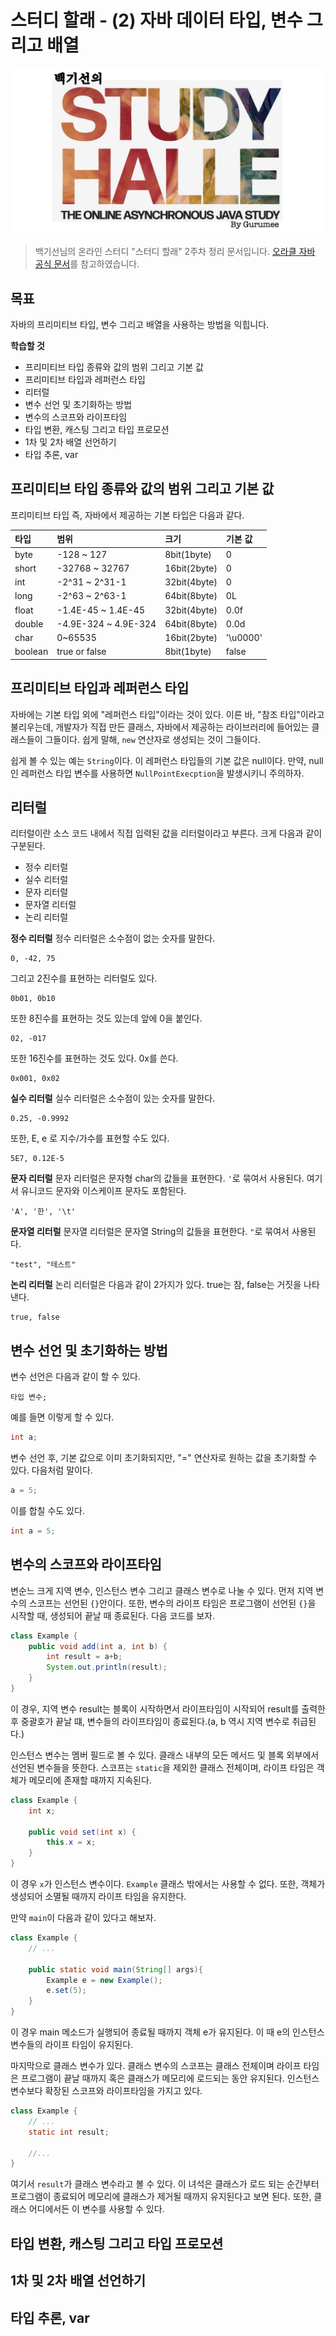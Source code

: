 # 스터디 할래 - (2) 자바 데이터 타입, 변수 그리고 배열

![logo](../logo.png)

> 백기선님의 온라인 스터디 "스터디 할래" 2주차 정리 문서입니다. [오라클 자바 공식 문서](https://docs.oracle.com/javase/tutorial/java/nutsandbolts/datatypes.html)를 참고하였습니다.

## 목표

자바의 프리미티브 타입, 변수 그리고 배열을 사용하는 방법을 익힙니다.

**학습할 것**

* 프리미티브 타입 종류와 값의 범위 그리고 기본 값
* 프리미티브 타입과 레퍼런스 타입
* 리터럴
* 변수 선언 및 초기화하는 방법
* 변수의 스코프와 라이프타임
* 타입 변환, 캐스팅 그리고 타입 프로모션
* 1차 및 2차 배열 선언하기
* 타입 추론, var


## 프리미티브 타입 종류와 값의 범위 그리고 기본 값

프리미티브 타입 즉, 자바에서 제공하는 기본 타입은 다음과 같다.

| 타입 | 범위 | 크기 | 기본 값 |
| :-- | :-- | :-- | :-- |
| byte | -128 ~ 127 | 8bit(1byte) | 0 |
| short | -32768 ~ 32767 | 16bit(2byte) | 0 |
| int | -2^31 ~ 2^31-1 | 32bit(4byte) | 0 |
| long | -2^63 ~ 2^63-1 | 64bit(8byte) | 0L |
| float | -1.4E-45 ~ 1.4E-45 | 32bit(4byte) | 0.0f |
| double | -4.9E-324 ~ 4.9E-324 | 64bit(8byte) | 0.0d |
| char | 0~65535 | 16bit(2byte) | '\u0000' |
| boolean | true or false | 8bit(1byte) | false |


## 프리미티브 타입과 레퍼런스 타입

자바에는 기본 타입 외에 "레퍼런스 타입"이라는 것이 있다. 이른 바, "참조 타입"이라고 불리우는데, 개발자가 직접 만든 클래스, 자바에서 제공하는 라이브러리에 들어있는 클래스들이 그들이다. 쉽게 말해, `new` 연산자로 생성되는 것이 그들이다.

쉽게 볼 수 있는 예는 `String`이다. 이 레퍼런스 타입들의 기본 값은 null이다. 만약, null인 레퍼런스 타입 변수를 사용하면 `NullPointExecption`을 발생시키니 주의하자.


## 리터럴

리터럴이란 소스 코드 내에서 직접 입력된 값을 리터럴이라고 부른다. 크게 다음과 같이 구분된다.

* 정수 리터럴
* 실수 리터럴
* 문자 리터럴
* 문자열 리터럴
* 논리 리터럴

**정수 리터럴**
정수 리터럴은 소수점이 없는 숫자를 말한다.

```
0, -42, 75
```

그리고 2진수를 표현하는 리터럴도 있다.

```
0b01, 0b10
```

또한 8진수를 표현하는 것도 있는데 앞에 0을 붙인다.

```
02, -017 
```

또한 16진수를 표현하는 것도 있다. 0x를 쓴다.

```
0x001, 0x02
```

**실수 리터럴**
실수 리터럴은 소수점이 있는 숫자를 말한다.

```
0.25, -0.9992
```

또한, E, e 로 지수/가수를 표현할 수도 있다.

```
5E7, 0.12E-5
```

**문자 리터럴**
문자 리터럴은 문자형 char의 값들을 표현한다. `'`로 묶여서 사용된다. 여기서 유니코드 문자와 이스케이프 문자도 포함된다.

```
'A', '한', '\t'
```

**문자열 리터럴**
문자열 리터럴은 문자열 String의 값들을 표현한다. `"`로 묶여서 사용된다.

```
"test", "테스트"
```

**논리 리터럴**
논리 리터럴은 다음과 같이 2가지가 있다. true는 참, false는 거짓을 나타낸다.

```
true, false
```


## 변수 선언 및 초기화하는 방법

변수 선언은 다음과 같이 할 수 있다.

```
타입 변수;
```

예를 들면 이렇게 할 수 있다.

```java
int a;
```

변수 선언 후, 기본 값으로 이미 초기화되지만, "=" 연산자로 원하는 값을 초기화할 수 있다. 다음처럼 말이다.

```java
a = 5;
```

이를 합칠 수도 있다.

```java
int a = 5;
```


## 변수의 스코프와 라이프타임

변순느 크게 지역 변수, 인스턴스 변수 그리고 클래스 변수로 나눌 수 있다. 먼저 지역 변수의 스코프는 선언된 `{}`안이다. 또한, 변수의 라이프 타임은 프로그램이 선언된 `{}`을 시작할 때, 생성되어 끝날 때 종료된다. 다음 코드를 보자.

```java
class Example {
    public void add(int a, int b) {
        int result = a+b;
        System.out.println(result);
    }
}
```

이 경우, 지역 변수 result는 블록이 시작하면서 라이프타임이 시작되어 result를 출력한 후 중괄호가 끝날 떄, 변수들의 라이프타임이 종료된다.(a, b 역시 지역 변수로 취급된다.)

인스턴스 변수는 멤버 필드로 볼 수 있다. 클래스 내부의 모든 메서드 및 블록 외부에서 선언된 변수들을 뜻한다. 스코프는 `static`을 제외한 클래스 전체이며, 라이프 타임은 객체가 메모리에 존재할 때까지 지속된다.

```java
class Example {
    int x;

    public void set(int x) {
        this.x = x;
    }
}
```

이 경우 `x`가 인스턴스 변수이다. `Example` 클래스 밖에서는 사용할 수 없다. 또한, 객체가 생성되어 소멸될 때까지 라이프 타임을 유지한다.

만약 `main`이 다음과 같이 있다고 해보자.

```java
class Example {
    // ...

    public static void main(String[] args){
        Example e = new Example();
        e.set(5);
    }
}
```

이 경우 main 메소드가 실행되어 종료될 때까지 객체 e가 유지된다. 이 때 e의 인스턴스 변수들의 라이프 타임이 유지된다.

마지막으로 클래스 변수가 있다. 클래스 변수의 스코프는 클래스 전체이며 라이프 타임은 프로그램이 끝날 때까지 혹은 클래스가 메모리에 로드되는 동안 유지된다. 인스턴스 변수보다 확장된 스코프와 라이프타임을 가지고 있다.


```java
class Example {
    // ...
    static int result;

    //...
}
```

여기서 `result`가 클래스 변수라고 볼 수 있다. 이 녀석은 클래스가 로드 되는 순간부터 프로그램이 종료되어 메모리에 클래스가 제거될 때까지 유지된다고 보면 된다. 또한, 클래스 어디에서든 이 변수를 사용할 수 있다.


## 타입 변환, 캐스팅 그리고 타입 프로모션
## 1차 및 2차 배열 선언하기
## 타입 추론, var














